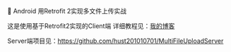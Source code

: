 :bus: Android 用Retrofit 2实现多文件上传实战

这是使用基于Retrofit2实现的Client端 详细教程见：[我的博客](http://www.orzangleli.com/2017/04/03/2017-04-03_Android%20%E7%94%A8%20Retrofit%202%20%E5%AE%9E%E7%8E%B0%E5%A4%9A%E6%96%87%E4%BB%B6%E4%B8%8A%E4%BC%A0%E5%AE%9E%E6%88%98/)

Server端项目见：https://github.com/hust201010701/MultiFileUploadServer

